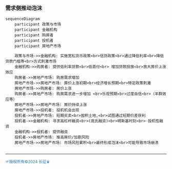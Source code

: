### 需求侧推动泡沫

```mermaid
sequenceDiagram
    participant 政策与市场
    participant 金融机构
    participant 购房者
    participant 投机者
    participant 房地产市场

    政策与市场->>金融机构: 实施宽松货币政策<br>信贷政策<br>通过降低利率<br>降低贷款门槛等<br>方式刺激市场
    金融机构->>购房者: 提供低利率贷款<br>低首付<br> 增加贷款投放<br>放大房价上涨效应
    购房者->>房地产市场: 购房需求增加
    房地产市场->>房地产市场: 房价上涨初期<br>经济增长预期<br>特定政策刺激
    房地产市场->>购房者: 房价上涨
    购房者->>房地产市场: 购房需求进一步增加 <br>乐观预期<br>过度自信<br>（羊群效应等）
    房地产市场->>房地产市场: 房价持续上涨
    房地产市场->>投机者: 投机机会出现
    投机者->>房地产市场: 短期买卖<br>囤积土地,<br>试图通过短期价差获利
    投机者->>金融机构: 寻求高杠杆融资<br>(庞氏融资)<br>明斯基时刻<br>☞投机性融资
    金融机构->>投机者: 提供融资
    投机者->>房地产市场: 推高房价/加剧风险
    房地产市场->>房地产市场: 市场风险累积<br>最终形成泡沫<br>可能导致市场崩溃


```
---
<span style="color:#1f77b4; font-weight:; font-size:12px;">☞版权所有©2024 长征♛</span>
